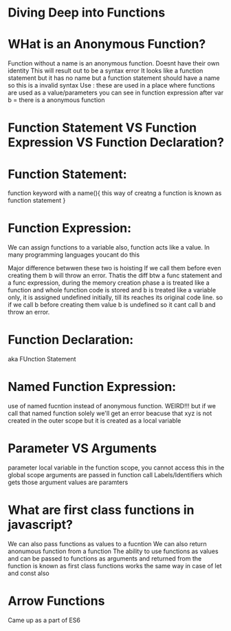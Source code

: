 # Diving Deep into Functions

# WHat is an Anonymous Function?
Function without a name is an anonymous function.
Doesnt have their own identity
This will result out to be a syntax error
It looks like a function statement but it has no name
but a function statement should have a name so this is a invalid syntax
Use : these are used in a place where functions are used as a value/parameters
you can see in function expression after var b = there is a anonymous function

# Function Statement VS Function Expression VS Function Declaration?
# Function Statement:
function keyword with a name(){
    this way of creatng a function is known as function statement
}

# Function Expression:
We can assign functions to a variable also, function acts like a value. In many programming languages youcant do this

Major difference betwwen these two is hoisting
If we call them before even creating them b will throw an error. Thatis the diff btw a func statement and a func expression, during the memory creation phase a is treated like a function and whole function code is stored and b is treated like a variable only, it is assigned undefined initially, till its reaches its original code line. so if we call b before creating them value b is undefined so it cant call b and throw an error.

# Function Declaration: 
aka FUnction Statement

# Named Function Expression: 
use of named fucntion instead of anonymous function. WEIRD!!!
but if we call that named function solely we'll get an error beacuse that xyz is not created in the outer scope but it is created as a local variable

# Parameter VS Arguments
parameter local variable in the function scope, you cannot access this in the global scope
arguments are passed in function call
Labels/Identifiers which gets those argument values are paramters

# What are first class functions in javascript?
We can also pass functions as values to a fucntion 
We can also return anonumous function from a function
The ability to use functions as values and can be passed to functions as arguments and returned from the function is known as first class functions
works the same way in case of let and const also

# Arrow Functions
Came up as a part of ES6